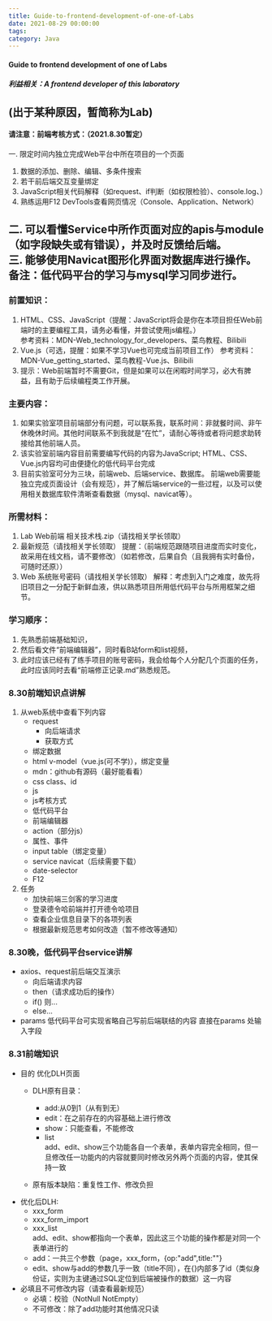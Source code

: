 ```yaml
---
title: Guide-to-frontend-development-of-one-of-Labs  
date: 2021-08-29 00:00:00  
tags:  
category: Java
---
```


#### Guide to frontend development of one of Labs

##### 利益相关：A frontend developer of this laboratory

(出于某种原因，暂简称为Lab)
-------------------------------------

#### **请注意：前端考核方式：（2021.8.30暂定）**

一. 限定时间内独立完成Web平台中所在项目的一个页面

1. 数据的添加、删除、编辑、多条件搜索
2. 若干前后端交互变量绑定
3. JavaScript相关代码解释（如request、if判断（如权限检验）、console.log、）
4. 熟练运用F12 DevTools查看网页情况（Console、Application、Network）

二. 可以看懂Service中所作页面对应的apis与module（如字段缺失或有错误），并及时反馈给后端。  
三. 能够使用Navicat图形化界面对数据库进行操作。  
备注：低代码平台的学习与mysql学习同步进行。
-------------------------------------

### 前置知识：

1. HTML、CSS、JavaScript（提醒：JavaScript将会是你在本项目担任Web前端时的主要编程工具，请务必看懂，并尝试使用js编程。）  
   参考资料：MDN-Web_technology_for_developers、菜鸟教程、Bilibili
2. Vue.js（可选，提醒：如果不学习Vue也可完成当前项目工作） 参考资料：MDN-Vue_getting_started、菜鸟教程-Vue.js、Bilibili
3. 提示：Web前端暂时不需要Git，但是如果可以在闲暇时间学习，必大有脾益，且有助于后续编程类工作开展。

### 主要内容：

1. 如果实验室项目前端部分有问题，可以联系我，联系时间：非就餐时间、非午休晚休时间。其他时间联系不到我就是“在忙”，请耐心等待或者将问题求助转接给其他前端人员。
2. 该实验室前端内容目前需要编写代码的内容为JavaScript; HTML、CSS、Vue.js内容均可由便捷化的低代码平台完成
3. 目前实验室可分为三块，前端web、后端service、数据库。 前端web需要能独立完成页面设计（会有规范），并了解后端service的一些过程，以及可以使用相关数据库软件清晰查看数据（mysql、navicat等）。

### 所需材料：

1. Lab Web前端 相关技术栈.zip（请找相关学长领取）
2. 最新规范（请找相关学长领取） 提醒：（前端规范跟随项目进度而实时变化，故采用在线文档，请不要修改）（如若修改，后果自负（且我拥有实时备份，可随时还原））
3. Web 系统账号密码（请找相关学长领取） 解释：考虑到入门之难度，故先将旧项目之一分配于新鲜血液，供以熟悉项目所用低代码平台与所用框架之细节。

### 学习顺序：

1. 先熟悉前端基础知识，
2. 然后看文件“前端编辑器”，同时看B站form和list视频，
3. 此时应该已经有了练手项目的账号密码，我会给每个人分配几个页面的任务，此时应该同时去看“前端修正记录.md”熟悉规范。

### 8.30前端知识点讲解

1. 从web系统中查看下列内容
    * request
        * 向后端请求
        * 获取方式
    * 绑定数据
    * html v-model（vue.js(可不学)），绑定变量
    * mdn：github有源码（最好能看看）
    * css class、id
    * js
    * js考核方式
    * 低代码平台
    * 前端编辑器
    * action（部分js）
    * 属性、事件
    * input table（绑定变量）
    * service navicat（后续需要下载）
    * date-selector
    * F12
2. 任务
    * 加快前端三剑客的学习进度
    * 登录德令哈前端并打开德令哈项目
    * 查看企业信息目录下的各项列表
    * 根据最新规范思考如何改造（暂不修改等通知）

### 8.30晚，低代码平台service讲解

* axios、request前后端交互演示
    * 向后端请求内容
    * then（请求成功后的操作）
    * if() 则...
    * else...
* params 低代码平台可实现省略自己写前后端联结的内容 直接在params 处输入字段

### 8.31前端知识

* 目的 优化DLH页面
    * DLH原有目录：
        * add:从0到1（从有到无）
        * edit：在之前存在的内容基础上进行修改
        * show：只能查看，不能修改
        * list  
          add、edit、show三个功能各自一个表单，表单内容完全相同，但一旦修改任一功能内的内容就要同时修改另外两个页面的内容，使其保持一致

    * 原有版本缺陷：重复性工作、修改负担
* 优化后DLH:
    * xxx_form
    * xxx_form_import
    * xxx_list  
      add、edit、show都指向一个表单，因此这三个功能的操作都是对同一个表单进行的
    * add：一共三个参数（page，xxx_form，{op:"add",title:""}
    * edit、show与add的参数几乎一致（title不同），在{}内部多了id（类似身份证，实则为主键通过SQL定位到后端被操作的数据）这一内容
* 必填且不可修改内容（请查看最新规范）
    * 必填：校验（NotNull NotEmpty）
    * 不可修改：除了add功能时其他情况只读  
